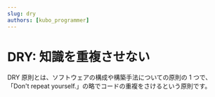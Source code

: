 ```yaml
---
slug: dry
authors: [kubo_programmer]
---
```


# DRY: 知識を重複させない

DRY 原則とは、ソフトウェアの構成や構築手法についての原則の 1 つで、<br/>
「Don't repeat yourself.」の略でコードの重複をさけるという原則です。
